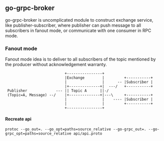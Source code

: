 ## go-grpc-broker 

go-grpc-broker is uncomplicated module to construct exchange service, like publisher-subscriber, where publisher can push message to all subscribers in fanout mode, or communicate with one consumer in RPC mode.

### Fanout mode
Fanout mode idea is to deliver to all subscribers of the topic mentioned by the producer without acknowledgement warranty.

```
                           +----------------+ 
                           |Exchange        |         +-----------+ 
                           |                |      -- |Subscriber | 
                           |+--------------+|  ---/   +-----------+ 
 Publisher             --- || Topic A      ||-/
 (Topic=A, Message) --/    |+--------------+|---\     +-----------+ 
                           |                |    ---- |Subscriber | 
                           |                |         +-----------+ 
                           +----------------+ 
```

#### Recreate api

```
protoc --go_out=. --go_opt=paths=source_relative --go-grpc_out=. --go-grpc_opt=paths=source_relative api/api.proto
```
